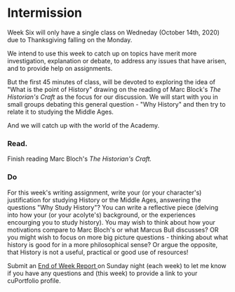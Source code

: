 # Intermission

Week Six will only have a single class on Wedneday \(October 14th, 2020\) due to Thanksgiving falling on the Monday. 

We intend to use this week to catch up on topics have merit more investigation, explanation or debate, to address any issues that have arisen, and to provide help on assignments. 

But the first 45 minutes of class, will be devoted to exploring the idea of "What is the point of History" drawing on the reading of Marc Block's _The Historian's Craft_ as the focus for our discussion. We will start with you in small groups debating this general question - "Why History" and then try to relate it to studying the Middle Ages. 

And we will catch up with the world of the Academy. 

### Read. 

Finish reading Marc Bloch's _The Historian's Craft._ 

### Do

For this week's writing assignment, write your \(or your character's\) justification for studying History or the Middle Ages, answering the questions "Why Study History"? You can write a reflective piece \(delving into how your \(or your acolyte's\) background, or the experiences encourging you to study history\). You may wish to think about how your motivations compare to Marc Bloch's or what Marcus Bull discusses? OR you might wish to focus on more big picture questions - thinking about what history is good for in a more philosophical sense? Or argue the opposite, that History is not a useful, practical or good use of resources!

Submit an [End of Week Report ](https://forms.office.com/Pages/ResponsePage.aspx?id=lRjZagbeXki8UfzhJsyFMHYe4bjIkPJLpePMoYTjyCNUQlY3V0pYOVJPQVMzVDJXR05OWjBHT01YQy4u)on Sunday night \(each week\) to let me know if you have any questions and \(this week\) to provide a link to your cuPortfolio profile.

